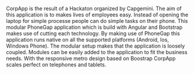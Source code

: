 CorpApp is the result of a Hackaton organized by Capgemini. The aim of this application is to makes lives of employees easy. Instead of opening the laptop for simple processe people can do simple tasks on their phone. This modular PhoneGap application which is build with Angular and Bootstrap makes use of cutting each technology. By making use of PhoneGap this application runs native on all the supported platforms (Android, Ios, Windows Phone). The modular setup makes that the application is loosely coupled. Modules can be easily added to the application to fit the business needs. With the responsive metro design based on Boostrap CorpApp scales perfect on telephones and tablets.